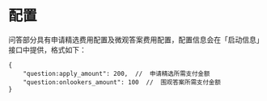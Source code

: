 # 配置

问答部分具有申请精选费用配置及微观答案费用配置，配置信息会在「启动信息」接口中提供，格式如下：

```json5
{
    "question:apply_amount": 200,  //  申请精选所需支付金额
    "question:onlookers_amount": 100  //  围观答案所需支付金额
}
```
